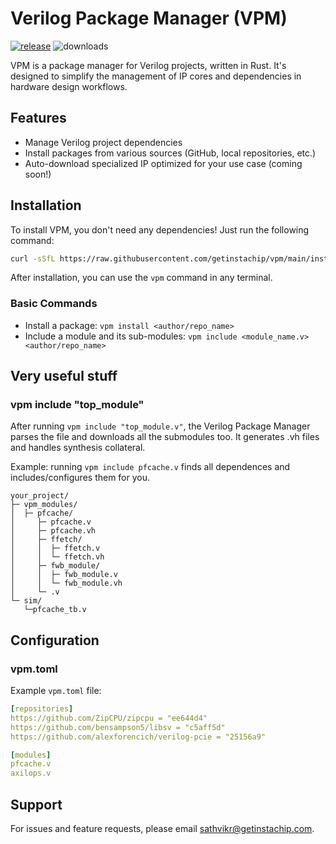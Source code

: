 # Verilog Package Manager (VPM)
[![release](https://github.com/getinstachip/vpm/actions/workflows/release.yml/badge.svg)](https://github.com/getinstachip/vpm/actions/workflows/release.yml)
![downloads](https://img.shields.io/github/downloads/getinstachip/vpm/total?logo=github&logoColor=white&style=flat-square)

VPM is a package manager for Verilog projects, written in Rust. It's designed to simplify the management of IP cores and dependencies in hardware design workflows.

## Features

- Manage Verilog project dependencies
- Install packages from various sources (GitHub, local repositories, etc.)
- Auto-download specialized IP optimized for your use case (coming soon!)

## Installation

To install VPM, you don't need any dependencies! Just run the following command:

```bash
curl -sSfL https://raw.githubusercontent.com/getinstachip/vpm/main/install.sh | sh
```

After installation, you can use the `vpm` command in any terminal.

### Basic Commands

- Install a package: `vpm install <author/repo_name>`
- Include a module and its sub-modules: `vpm include <module_name.v> <author/repo_name>`

## Very useful stuff

### vpm include "top_module"
After running `vpm include "top_module.v"`, the Verilog Package Manager parses the file and downloads all the submodules too. It generates .vh files and handles synthesis collateral.

Example: running `vpm include pfcache.v` finds all dependences and includes/configures them for you.
```
your_project/
├─ vpm_modules/
│  ├─ pfcache/
│     ├─ pfcache.v
│     ├─ pfcache.vh
│     ├─ ffetch/
│     │  ├─ ffetch.v
│     │  └─ ffetch.vh
│     ├─ fwb_module/
│     │  ├─ fwb_module.v
│     │  └─ fwb_module.vh
│     └─ .v
└─ sim/
   └─pfcache_tb.v
```

## Configuration

### vpm.toml

Example `vpm.toml` file:

```yaml
[repositories]
https://github.com/ZipCPU/zipcpu = "ee644d4"
https://github.com/bensampson5/libsv = "c5aff5d"
https://github.com/alexforencich/verilog-pcie = "25156a9"

[modules]
pfcache.v
axilops.v
```

## Support

For issues and feature requests, please email sathvikr@getinstachip.com.
